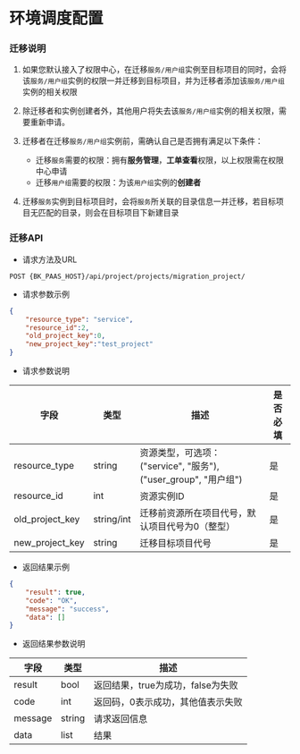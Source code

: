 # 环境调度配置


### 迁移说明

1. 如果您默认接入了权限中心，在迁移`服务/用户组`实例至目标项目的同时，会将该`服务/用户组`实例的权限一并迁移到目标项目，并为迁移者添加该`服务/用户组`实例的相关权限
2. 除迁移者和实例创建者外，其他用户将失去该`服务/用户组`实例的相关权限，需要重新申请。

3. 迁移者在迁移`服务/用户组`实例前，需确认自己是否拥有满足以下条件：
   * 迁移`服务`需要的权限：拥有**服务管理**，**工单查看**权限，以上权限需在权限中心申请
   * 迁移`用户组`需要的权限：为该`用户组`实例的**创建者**

4. 迁移`服务`实例到目标项目时，会将`服务`所关联的目录信息一并迁移，若目标项目无匹配的目录，则会在目标项目下新建目录



### 迁移API

- 请求方法及URL

```
POST {BK_PAAS_HOST}/api/project/projects/migration_project/
```

- 请求参数示例

```json
{
    "resource_type": "service",
    "resource_id":2,
    "old_project_key":0,
    "new_project_key":"test_project"
}
```

- 请求参数说明

| 字段            | 类型       | 描述                                                         | 是否必填 |
| --------------- | ---------- | ------------------------------------------------------------ | -------- |
| resource_type   | string     | 资源类型，可选项：("service", "服务"), ("user_group", "用户组") | 是       |
| resource_id     | int        | 资源实例ID                                                   | 是       |
| old_project_key | string/int | 迁移前资源所在项目代号，默认项目代号为0（整型）              | 是       |
| new_project_key | string     | 迁移目标项目代号                                             | 是       |


- 返回结果示例

```json
{
    "result": true,
    "code": "OK",
    "message": "success",
    "data": []
}
```

- 返回结果参数说明

| 字段    | 类型   | 描述                              |
| ------- | ------ | --------------------------------- |
| result  | bool   | 返回结果，true为成功，false为失败 |
| code    | int    | 返回码，0表示成功，其他值表示失败 |
| message | string | 请求返回信息                      |
| data    | list   | 结果                              |



